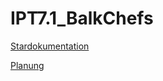 # IPT7.1_BalkChefs

[Stardokumentation](https://gitlab.com/Eri1337/ipt7.1_balkchefs/-/blob/main/Dokumentationen/IPT7.1_Startdokumentation.md?ref_type=heads)

[Planung](https://gitlab.com/Eri1337/ipt7.1_balkchefs/-/blob/main/Dokumentationen/IPT7.1_Planung.md?ref_type=heads )